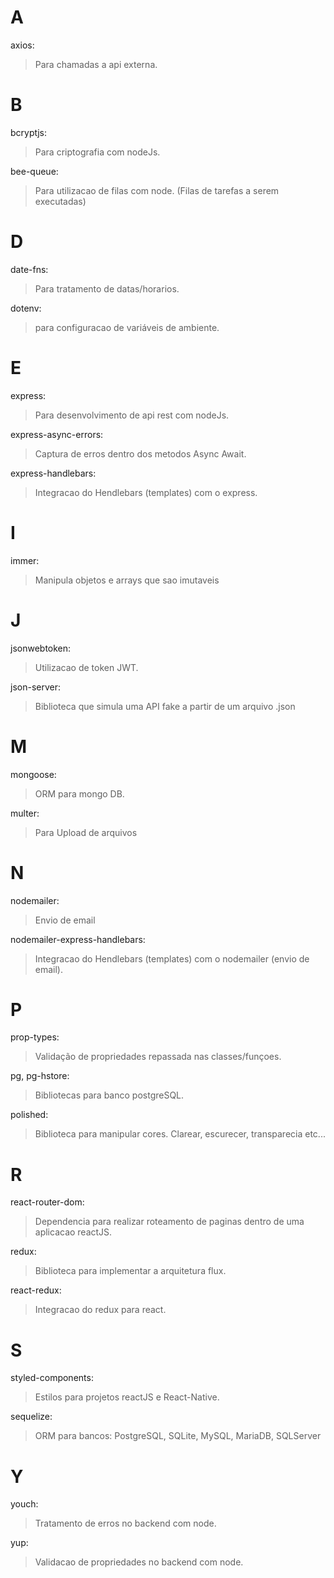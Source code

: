 # A
axios:
> Para chamadas a api externa.

# B
bcryptjs:
> Para criptografia com nodeJs.

bee-queue:
> Para utilizacao de filas com node. (Filas de tarefas a serem executadas)

# D
date-fns:
> Para tratamento de datas/horarios.

dotenv:
> para configuracao de variáveis de ambiente.

# E
express:
> Para desenvolvimento de api rest com nodeJs.

express-async-errors:
> Captura de erros dentro dos metodos Async Await.

express-handlebars:
> Integracao do Hendlebars (templates) com o express.


# I
immer:
> Manipula objetos e arrays que sao imutaveis


# J
jsonwebtoken:
> Utilizacao de token JWT.

json-server:
> Biblioteca que simula uma API fake a partir de um arquivo .json

# M
mongoose:
> ORM para mongo DB.

multer:
> Para Upload de arquivos

# N
nodemailer:
> Envio de email

nodemailer-express-handlebars:
> Integracao do Hendlebars (templates) com o nodemailer (envio de email).

# P
prop-types:
> Validação de propriedades repassada nas classes/funçoes.

pg, pg-hstore:
> Bibliotecas para banco postgreSQL.

polished:
> Biblioteca para manipular cores. Clarear, escurecer, transparecia etc...

# R
react-router-dom:
> Dependencia para realizar roteamento de paginas dentro de uma aplicacao reactJS.

redux:
> Biblioteca para implementar a arquitetura flux.

react-redux:
> Integracao do redux para react.

# S
styled-components:
> Estilos para projetos reactJS e React-Native.

sequelize:
> ORM para bancos: PostgreSQL, SQLite, MySQL, MariaDB, SQLServer

# Y
youch:
> Tratamento de erros no backend com node.

yup:
> Validacao de propriedades no backend com node.
